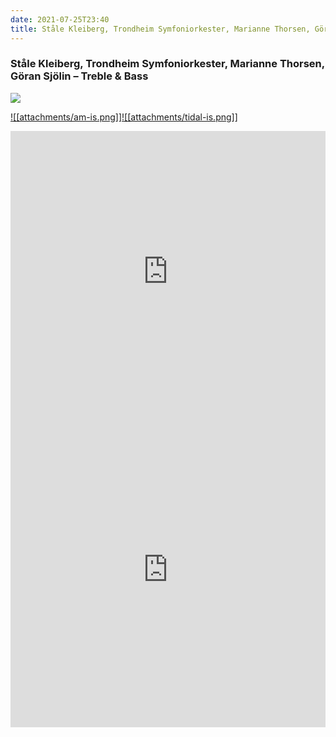 ```yaml
---
date: 2021-07-25T23:40
title: Ståle Kleiberg, Trondheim Symfoniorkester, Marianne Thorsen, Göran Sjölin – Treble & Bass
---
```

### Ståle Kleiberg, Trondheim Symfoniorkester, Marianne Thorsen, Göran Sjölin – Treble & Bass
[![](https://img.discogs.com/TZWWbVrwEI2HUlSwX446-Y3At-g=/fit-in/600x537/filters:strip_icc():format(jpeg):mode_rgb():quality(90)/discogs-images/R-13061146-1547369964-2712.jpeg.jpg)][1] 

[1]: https://www.discogs.com/release/13061146
[2]: https://music.apple.com/us/album/313813546
[3]: https://listen.tidal.com/album/2784587

[![[attachments/am-is.png]]][2][![[attachments/tidal-is.png]]][3]

<iframe allow="autoplay *; encrypted-media *; fullscreen *" frameborder="0" height="450" style="width:100%;max-width:660px;overflow:hidden;background:transparent;" sandbox="allow-forms allow-popups allow-same-origin allow-scripts allow-storage-access-by-user-activation allow-top-navigation-by-user-activation" src="https://embed.music.apple.com/us/album/turn-blue/313813546"></iframe>
<div style="position: relative; padding-bottom: 100%; height: 0; overflow: hidden; max-width: 100%;"><iframe src="https://embed.tidal.com/albums/2784587?layout=gridify" frameborder= "0" allowfullscreen style="position: absolute; top: 0; left: 0; width: 100%; height: 1px; min-height: 100%; margin: 0 auto;"></iframe></div>